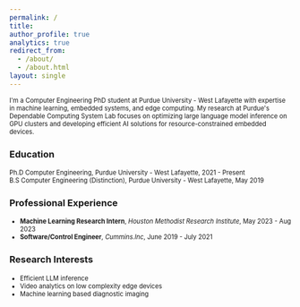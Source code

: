```yaml
---
permalink: /
title:
author_profile: true
analytics: true
redirect_from: 
  - /about/
  - /about.html
layout: single
---
```


<span style="font-size: 0.8em;">I'm a Computer Engineering PhD student at Purdue University - West Lafayette with expertise in machine learning, embedded systems, and edge computing. My research at Purdue's Dependable Computing System Lab focuses on optimizing large language model inference on GPU clusters and developing efficient AI solutions for resource-constrained embedded devices.
</span><br>

### Education
<span style="font-size: 0.8em;">Ph.D Computer Engineering, Purdue University - West Lafayette, 2021 - Present
</span><br>
<span style="font-size: 0.8em;">B.S Computer Engineering (Distinction), Purdue University - West Lafayette, May 2019
</span><br>

### Professional Experience

<ul style="font-size: 0.8em;">
  <li>
  <strong>Machine Learning Research Intern</strong>, <em>Houston Methodist Research Institute</em>, May 2023 - Aug 2023  
  </li>

  <li><strong>Software/Control Engineer</strong>, <em>Cummins.Inc</em>, June 2019 - July 2021  
  </li>
</ul>


### Research Interests
<ul style="font-size: 0.8em;">
  <li>Efficient LLM inference</li>
  <li>Video analytics on low complexity edge devices</li>
  <li>Machine learning based diagnostic imaging</li>
</ul>
